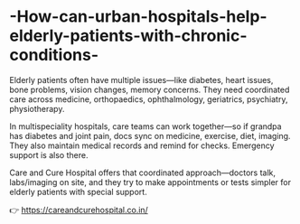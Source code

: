 # -How-can-urban-hospitals-help-elderly-patients-with-chronic-conditions-

Elderly patients often have multiple issues—like diabetes, heart issues, bone problems, vision changes, memory concerns. They need coordinated care across medicine, orthopaedics, ophthalmology, geriatrics, psychiatry, physiotherapy.

In multispeciality hospitals, care teams can work together—so if grandpa has diabetes and joint pain, docs sync on medicine, exercise, diet, imaging. They also maintain medical records and remind for checks. Emergency support is also there.

Care and Cure Hospital offers that coordinated approach—doctors talk, labs/imaging on site, and they try to make appointments or tests simpler for elderly patients with special support.

👉 https://careandcurehospital.co.in/
